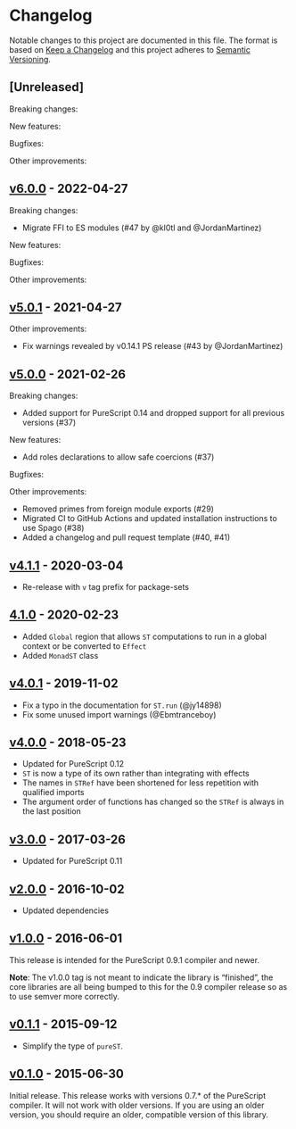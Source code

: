 # Changelog

Notable changes to this project are documented in this file. The format is based on [Keep a Changelog](https://keepachangelog.com/en/1.0.0/) and this project adheres to [Semantic Versioning](https://semver.org/spec/v2.0.0.html).

## [Unreleased]

Breaking changes:

New features:

Bugfixes:

Other improvements:

## [v6.0.0](https://github.com/purescript/purescript-st/releases/tag/v6.0.0) - 2022-04-27

Breaking changes:
- Migrate FFI to ES modules (#47 by @kl0tl and @JordanMartinez)

New features:

Bugfixes:

Other improvements:

## [v5.0.1](https://github.com/purescript/purescript-st/releases/tag/v5.0.1) - 2021-04-27

Other improvements:
- Fix warnings revealed by v0.14.1 PS release (#43 by @JordanMartinez)

## [v5.0.0](https://github.com/purescript/purescript-st/releases/tag/v5.0.0) - 2021-02-26

Breaking changes:
- Added support for PureScript 0.14 and dropped support for all previous versions (#37)

New features:
- Add roles declarations to allow safe coercions (#37)

Bugfixes:

Other improvements:
- Removed primes from foreign module exports (#29) 
- Migrated CI to GitHub Actions and updated installation instructions to use Spago (#38)
- Added a changelog and pull request template (#40, #41)

## [v4.1.1](https://github.com/purescript/purescript-st/releases/tag/v4.1.1) - 2020-03-04

- Re-release with `v` tag prefix for package-sets

## [4.1.0](https://github.com/purescript/purescript-st/releases/tag/4.1.0) - 2020-02-23

- Added `Global` region that allows `ST` computations to run in a global context or be converted to `Effect`
- Added `MonadST` class

## [v4.0.1](https://github.com/purescript/purescript-st/releases/tag/v4.0.1) - 2019-11-02

- Fix a typo in the documentation for `ST.run` (@jy14898)
- Fix some unused import warnings (@Ebmtranceboy)

## [v4.0.0](https://github.com/purescript/purescript-st/releases/tag/v4.0.0) - 2018-05-23

- Updated for PureScript 0.12
- `ST` is now a type of its own rather than integrating with effects
- The names in `STRef` have been shortened for less repetition with qualified imports
- The argument order of functions has changed so the `STRef` is always in the last position

## [v3.0.0](https://github.com/purescript/purescript-st/releases/tag/v3.0.0) - 2017-03-26

- Updated for PureScript 0.11

## [v2.0.0](https://github.com/purescript/purescript-st/releases/tag/v2.0.0) - 2016-10-02

- Updated dependencies

## [v1.0.0](https://github.com/purescript/purescript-st/releases/tag/v1.0.0) - 2016-06-01

This release is intended for the PureScript 0.9.1 compiler and newer.

**Note**: The v1.0.0 tag is not meant to indicate the library is “finished”, the core libraries are all being bumped to this for the 0.9 compiler release so as to use semver more correctly.

## [v0.1.1](https://github.com/purescript/purescript-st/releases/tag/v0.1.1) - 2015-09-12

- Simplify the type of `pureST`.

## [v0.1.0](https://github.com/purescript/purescript-st/releases/tag/v0.1.0) - 2015-06-30

Initial release. This release works with versions 0.7.\* of the PureScript compiler. It will not work with older versions. If you are using an older version, you should require an older, compatible version of this library.
